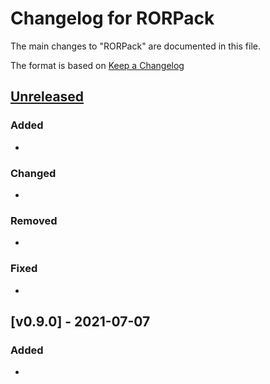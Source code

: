 # Changelog for RORPack

The main changes to "RORPack" are documented in this file.

The format is based on [Keep a Changelog](https://keepachangelog.com/en/1.0.0/)

## [Unreleased]

### Added 

- 

### Changed

- 

### Removed

- 

### Fixed

- 

## [v0.9.0] - 2021-07-07

### Added 

- 

[unreleased]: 
[v0.9.0]: 

